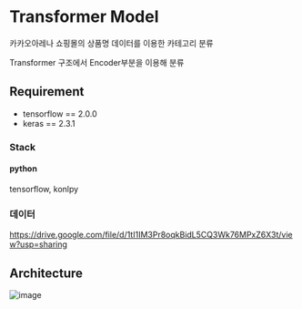 # Transformer Model

카카오아레나 쇼핑몰의 상품명 데이터를 이용한 카테고리 분류

Transformer 구조에서 Encoder부분을 이용해 분류

## Requirement
- tensorflow == 2.0.0
- keras == 2.3.1

### Stack

#### python
tensorflow, konlpy

### 데이터
https://drive.google.com/file/d/1tI1IM3Pr8oqkBidL5CQ3Wk76MPxZ6X3t/view?usp=sharing

## Architecture

![image](https://user-images.githubusercontent.com/59329586/110621541-af13d480-81dd-11eb-84b4-f785af375faf.png)
